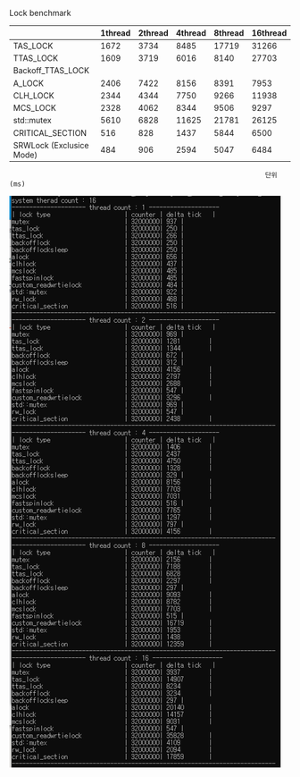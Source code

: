

Lock benchmark


|                           |1thread|2thread|4thread|8thread|16thread|
|---------------------------|-------|-------|-------|-------|--------|
|TAS_LOCK                   |1672   |3734   |8485   |17719  |31266   |
|TTAS_LOCK                  |1609   |3719   |6016   |8140   |27703   |
|Backoff_TTAS_LOCK          |       |       |       |       |        |
|A_LOCK                     |2406   |7422   |8156   |8391   |7953    |
|CLH_LOCK                   |2344   |4344   |7750   |9266   |11938   |
|MCS_LOCK                   |2328   |4062   |8344   |9506   |9297    |
|std::mutex                 |5610   |6828   |11625  |21781  |26125   |
|CRITICAL_SECTION           |516    |828    |1437   |5844   |6500    |
|SRWLock (Exclusice Mode)   |484    |906    |2594   |5047   |6484    |

                                                                    단위 (ms)

![tag](benchmark/20201118_amd_1700.png)
